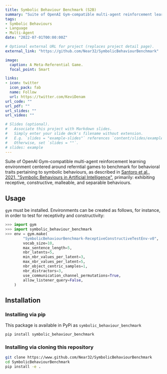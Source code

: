 ```yaml
---
title: Symbolic Behaviour Benchmark (S2B)
summary: "Suite of OpenAI Gym-compatible multi-agent reinforcement learning environment to benchmark for behavioral traits pertaining to symbolic behaviours (primarily: being receptive, constructive, malleable, and separable) using referential games."
tags:
- Symbolic Behaviours
- Language
- Multi-Agent
date: "2022-07-01T00:00:00Z"

# Optional external URL for project (replaces project detail page).
external_link: "https://github.com/Near32/SymbolicBehaviourBenchmark"

image:
  caption: A Meta-Referential Game.
  focal_point: Smart

links:
- icon: twitter
  icon_pack: fab
  name: Follow
  url: https://twitter.com/KeviDenam
url_code: ""
url_pdf: ""
url_slides: ""
url_video: ""

# Slides (optional).
#   Associate this project with Markdown slides.
#   Simply enter your slide deck's filename without extension.
#   E.g. `slides = "example-slides"` references `content/slides/example-slides.md`.
#   Otherwise, set `slides = ""`.
# slides: example
---
```


Suite of OpenAI Gym-compatible multi-agent reinforcement learning environment centered around referntial games to benchmark for behavioral traits pertaining to symbolic behaviours, as described in [Santoro et al., 2021, "Symbolic Behaviours in Artificial Intelligence"](https://arxiv.org/abs/2102.03406), primarily: exhibiting receptive, constructive, malleable, and separable behaviours.

## Usage

`gym` must be installed. Environments can be created as follows, for instance, in order to test for receptivity and constructivity:

```python
>>> import gym
>>> import symbolic_behaviour_benchmark
>>> env = gym.make(
        "SymbolicBehaviourBenchmark-ReceptiveConstructiveTestEnv-v0", 
        vocab_size=10,
        max_sentence_length=5,
        nbr_latents=5,
        min_nbr_values_per_latent=3,
        max_nbr_values_per_latent=5,
        nbr_object_centric_samples=1,
        nbr_distractors=3,
        use_communication_channel_permutations=True,
        allow_listener_query=False,
    )
```

## Installation

### Installing via pip

This package is available in PyPi as `symbolic_behaviour_benchmark`

```bash
pip install symbolic_behaviour_benchmark
```

### Installing via cloning this repository

```bash
git clone https://www.github.com/Near32/SymbolicBehaviourBenchmark
cd SymbolicBehaviourBenchmark
pip install -e .
```
